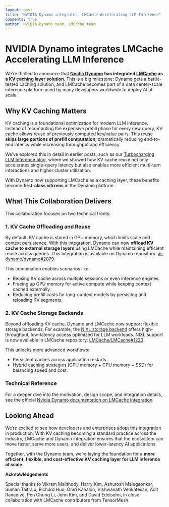 ```yaml
---
layout: post
title: "NVIDIA Dynamo integrates  LMCache Accelerating LLM Inference"
comments: true
author: NVIDIA Dynamo team, LMCache team
---
```


# **NVIDIA Dynamo integrates  LMCache Accelerating LLM Inference**

We’re thrilled to announce that [**Nvidia Dynamo**](https://github.com/ai-dynamo/dynamo) **has integrated [LMCache](https://github.com/LMCache/LMCache) as a [KV caching layer solution](https://docs.nvidia.com/dynamo/latest/components/backends/vllm/LMCache_Integration.html)**. This is a big milestone: Dynamo gets a battle-tested caching solution, and LMCache becomes part of a data center-scale inference platform used by many developers worldwide to deploy AI at scale.

## **Why KV Caching Matters**

KV caching is a foundational optimization for modern LLM inference. Instead of recomputing the expensive prefill phase for every new query, KV cache allows reuse of previously computed key/value pairs. This reuse **skips large portions of prefill computation**, dramatically reducing end-to-end latency while increasing throughput and efficiency.

We’ve explored this in detail in earlier posts, such as our [Turbocharging LLM Inference blog](https://blog.lmcache.ai/2025-05-16-release/), where we showed how KV cache reuse not only accelerates single-query latency but also enables more efficient multi-turn interactions and higher cluster utilization.

With Dynamo now supporting LMCache as a caching layer, these benefits become **first-class citizens** in the Dynamo platform.

## **What This Collaboration Delivers**

This collaboration focuses on two technical fronts:

### **1\. KV Cache Offloading and Reuse**

By default, KV cache is stored in GPU memory, which limits scale and context persistence. With this integration, Dynamo can now **offload KV cache to external storage layers** using LMCache while maintaining efficient reuse across queries. This integration is available on Dynamo repository: [ai-dynamo/dynamo\#2079](https://github.com/ai-dynamo/dynamo/pull/2079)

This combination enables scenarios like:

* Reusing KV cache across multiple sessions or even inference engines.  
* Freeing up GPU memory for active compute while keeping context cached externally.  
* Reducing prefill costs for long-context models by persisting and reloading KV segments.

### **2\. KV Cache Storage Backends**

Beyond offloading KV cache, Dynamo and LMCache now support flexible storage backends. For example, the [NiXL storage backend](https://github.com/LMCache/LMCache/blob/dev/lmcache/v1/storage_backend/nixl_storage_backend.py?utm_source=chatgpt.com) offers high-throughput, low-latency access optimized for LLM workloads. NIXL support is now available in LMCache repository: [LMCache/LMCache\#1223](https://github.com/LMCache/LMCache/pull/1223?utm_source=chatgpt.com)

This unlocks more advanced workflows:

* Persistent caches across application restarts.  
* Hybrid caching strategies (GPU memory \+ CPU memory \+ SSD) for balancing speed and cost.

### **Technical Reference**

For a deeper dive into the motivation, design scope, and integration details, see the official [Nvidia Dynamo documentation on LMCache integration](https://docs.nvidia.com/dynamo/latest/components/backends/vllm/LMCache_Integration.html?utm_source=chatgpt.com).

## **Looking Ahead**

We’re excited to see how developers and enterprises adopt this integration in production. With KV caching becoming a standard practice across the industry, LMCache and Dynamo integration ensures that the ecosystem can move faster, serve more users, and deliver lower-latency AI applications.

Together, with the Dynamo team, we’re laying the foundation for a **more efficient, flexible, and cost-effective KV caching layer for LLM inference at scale**.

**Acknowledgements**

Special thanks to Vikram Mailthody, Harry Kim, Ashutosh Malegaonkar, Suman Taitraju, Richard Huo, Omri Kahalon, Vishwanath Venkatesan, Adit Ranadive, Pen Chung Li, John Kim, and David Edelsohn, in close collaboration with LMCache contributors from TensorMesh. 